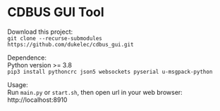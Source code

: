 CDBUS GUI Tool
=======================================

Download this project:  
`git clone --recurse-submodules https://github.com/dukelec/cdbus_gui.git`

Dependence:  
Python version >= 3.8  
`pip3 install pythoncrc json5 websockets pyserial u-msgpack-python`

Usage:  
Run `main.py` or `start.sh`, then open url in your web browser: http://localhost:8910

